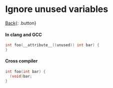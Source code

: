 # Ignore unused variables

[Back](../../index.md){: .button}

#### In clang and GCC

```c
int foo(__attribute__((unused)) int bar) {
}
```

#### Cross compiler

```c
int foo(int bar) {
  (void)bar;
}
```

